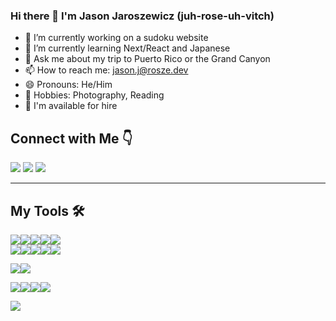 ### Hi there 👋 I'm Jason Jaroszewicz (juh-rose-uh-vitch) 

- 🔭 I’m currently working on a sudoku website
- 🌱 I’m currently learning Next/React and Japanese
- 💬 Ask me about my trip to Puerto Rico or the Grand Canyon
- 📫 How to reach me: jason.j@rosze.dev
- 😄 Pronouns: He/Him
- 🚀 Hobbies: Photography, Reading
- 👀 I'm available for hire 

 
## Connect with Me 👇
[<img src="https://img.icons8.com/color/45/000000/twitter.png"/>](https://twitter.com/jaroszej)
[<img src="https://img.icons8.com/color/45/000000/linkedin.png"/>](https://www.linkedin.com/in/jason-jarosze/)
[<img src="https://img.icons8.com/color/48/000000/circled-envelope.png"/>](jason.j@rosze.dev)

---
## My Tools 🛠
<img src="https://img.icons8.com/color/48/000000/javascript--v1.png"/><img src="https://img.icons8.com/color/48/000000/typescript.png"/><img src="https://img.icons8.com/color/48/000000/python--v1.png"/><img src="https://img.icons8.com/color/48/000000/java-coffee-cup-logo--v1.png"/><img src="https://img.icons8.com/color/48/000000/c-plus-plus-logo.png"/>  
<img src="https://img.icons8.com/color/48/000000/nodejs.png"/><img src="https://img.icons8.com/color/48/000000/angularjs.png"/><img src="https://img.icons8.com/ultraviolet/40/000000/react--v1.png"/><img src="https://img.icons8.com/color/48/000000/django.png"/><img src="https://img.icons8.com/color/48/000000/spring-logo.png"/>  

<img src="https://img.icons8.com/color/48/000000/mongodb.png"/><img src="https://img.icons8.com/color/48/000000/mysql-logo.png"/> 

<img src="https://img.icons8.com/color/48/000000/ubuntu--v1.png"/><img src="https://img.icons8.com/color/48/000000/mac-os-logo.png"/><img src="https://img.icons8.com/color/48/000000/windows-11.png"/><img src="https://img.icons8.com/color/48/000000/amazon-web-services.png"/>

<img src="https://img.icons8.com/color/48/000000/book-reading.png"/>

